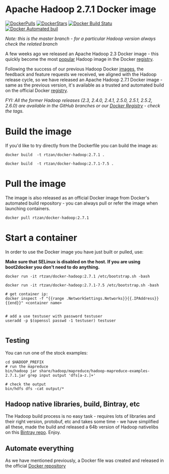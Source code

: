 # Apache Hadoop 2.7.1 Docker image

[![DockerPulls](https://img.shields.io/docker/pulls/rtzan/docker-hadoop.svg)](https://registry.hub.docker.com/u/rtzan/docker-hadoop/)
[![DockerStars](https://img.shields.io/docker/stars/rtzan/docker-hadoop.svg)](https://registry.hub.docker.com/u/rtzan/docker-hadoop/)
[![Docker Build Statu](https://img.shields.io/docker/build/jrottenberg/ffmpeg.svg)](https://hub.docker.com/r/ouyi/hadoop-docker/)
[![Docker Automated buil](https://img.shields.io/docker/automated/jrottenberg/ffmpeg.svg)](https://hub.docker.com/r/ouyi/hadoop-docker/)


_Note: this is the master branch - for a particular Hadoop version always check the related branch_

A few weeks ago we released an Apache Hadoop 2.3 Docker image - this quickly become the most [popular](https://registry.hub.docker.com/search?q=hadoop&s=downloads) Hadoop image in the Docker [registry](https://registry.hub.docker.com/).


Following the success of our previous Hadoop Docker [images](https://registry.hub.docker.com/u/rtzan/docker-hadoop/), the feedback and feature requests we received, we aligned with the Hadoop release cycle, so we have released an Apache Hadoop 2.7.1 Docker image - same as the previous version, it's available as a trusted and automated build on the official Docker [registry](https://registry.hub.docker.com/).


_FYI: All the former Hadoop releases (2.3, 2.4.0, 2.4.1, 2.5.0, 2.5.1, 2.5.2, 2.6.0) are available in the GitHub branches or our [Docker Registry](https://registry.hub.docker.com/u/rtzan/docker-hadoop/) - check the tags._

# Build the image

If you'd like to try directly from the Dockerfile you can build the image as:

```
docker build  -t rtzan/docker-hadoop:2.7.1 .

docker build  -t rtzan/docker-hadoop:2.7.1-7.5 .
```
# Pull the image

The image is also released as an official Docker image from Docker's automated build repository - you can always pull or refer the image when launching containers.

```
docker pull rtzan/docker-hadoop:2.7.1
```

# Start a container

In order to use the Docker image you have just built or pulled, use:

**Make sure that SELinux is disabled on the host. If you are using boot2docker you don't need to do anything.**

```
docker run -it rtzan/docker-hadoop:2.7.1 /etc/bootstrap.sh -bash

docker run -it rtzan/docker-hadoop:2.7.1-7.5 /etc/bootstrap.sh -bash

```


```
# get container ip:
docker inspect -f "{{range .NetworkSettings.Networks}}{{.IPAddress}}{{end}}" <container name>


# add a use testuser with password testuser
useradd -p $(openssl passwd -1 testuser) testuser


```


## Testing

You can run one of the stock examples:

```
cd $HADOOP_PREFIX
# run the mapreduce
bin/hadoop jar share/hadoop/mapreduce/hadoop-mapreduce-examples-2.7.1.jar grep input output 'dfs[a-z.]+'

# check the output
bin/hdfs dfs -cat output/*
```

## Hadoop native libraries, build, Bintray, etc

The Hadoop build process is no easy task - requires lots of libraries and their right version, protobuf, etc and takes some time - we have simplified all these, made the build and released a 64b version of Hadoop nativelibs on this [Bintray repo](https://bintray.com/sequenceiq/sequenceiq-bin/hadoop-native-64bit/2.7.0/view/files). Enjoy.

## Automate everything

As we have mentioned previously, a Docker file was created and released in the official [Docker repository](https://registry.hub.docker.com/u/rtzan/docker-hadoop/)
